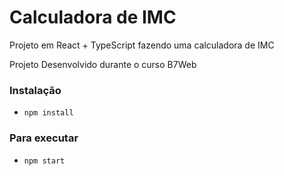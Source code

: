 # Calculadora de IMC

Projeto em React + TypeScript 
fazendo uma calculadora de IMC

Projeto Desenvolvido durante o curso B7Web

### Instalação 
- `npm install`

### Para executar
- `npm start`